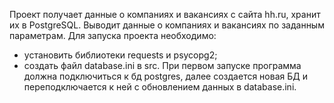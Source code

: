 Проект получает данные о компаниях и вакансиях с сайта hh.ru, 
хранит их в PostgreSQL. Выводит данные о компаниях и вакансиях по заданным параметрам.
Для запуска проекта необходимо:
- установить библиотеки requests и psycopg2;
- создать файл database.ini в src.
При первом запуске программа должна подключиться к бд postgres, далее
создается новая БД и переподключается к ней с обновлением данных в database.ini.